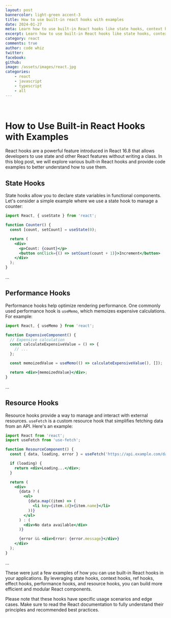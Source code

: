 ```yaml
---
layout: post
bannercolor: light-green accent-3
title: How to use built-in react hooks with examples
date: 2024-01-27
meta: Learn how to use built-in React hooks like state hooks, context hooks, ref hooks, effect hooks, performance hooks, and resource hooks with code examples. Understand their usage scenarios and edge cases for efficient React development.
excerpt: Learn how to use built-in React hooks like state hooks, context hooks, ref hooks, effect hooks, performance hooks, and resource hooks with code examples. Understand their usage scenarios and edge cases for efficient React development.
category: react
comments: true
author: code whiz
twitter: 
facebook: 
github: 
image: /assets/images/react.jpg
categories:
    - react
    - javascript
    - typescript
    - all
---
```

 &nbsp;
# How to Use Built-in React Hooks with Examples

React hooks are a powerful feature introduced in React 16.8 that allows developers to use state and other React features without writing a class. In this blog post, we will explore various built-in React hooks and provide code examples to better understand how to use them.

## State Hooks

State hooks allow you to declare state variables in functional components. Let's consider a simple example where we use a state hook to manage a counter:

```jsx
import React, { useState } from 'react';

function Counter() {
  const [count, setCount] = useState(0);

  return (
    <div>
      <p>Count: {count}</p>
      <button onClick={() => setCount(count + 1)}>Increment</button>
    </div>
  );
}
```
...

## Performance Hooks

Performance hooks help optimize rendering performance. One commonly used performance hook is `useMemo`, which memoizes expensive calculations. For example:

```jsx
import React, { useMemo } from 'react';

function ExpensiveComponent() {
  // Expensive calculation
  const calculateExpensiveValue = () => {
    // ...
  };

  const memoizedValue = useMemo(() => calculateExpensiveValue(), []);

  return <div>{memoizedValue}</div>;
}
```
...

## Resource Hooks

Resource hooks provide a way to manage and interact with external resources. `useFetch` is a custom resource hook that simplifies fetching data from an API. Here's an example:

```jsx
import React from 'react';
import useFetch from 'use-fetch';

function ResourceComponent() {
  const { data, loading, error } = useFetch('https://api.example.com/data');

  if (loading) {
    return <div>Loading...</div>;
  }

  return (
    <div>
      {data ? (
        <ul>
          {data.map((item) => (
            <li key={item.id}>{item.name}</li>
          ))}
        </ul>
      ) : (
        <div>No data available</div>
      )}

      {error && <div>Error: {error.message}</div>}
    </div>
  );
}
```
...

These were just a few examples of how you can use built-in React hooks in your applications. By leveraging state hooks, context hooks, ref hooks, effect hooks, performance hooks, and resource hooks, you can build more efficient and modular React components.

Please note that these hooks have specific usage scenarios and edge cases. Make sure to read the React documentation to fully understand their principles and recommended best practices.
